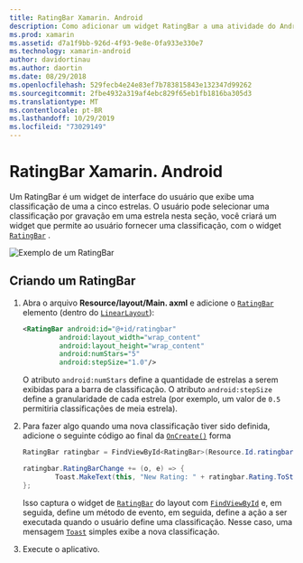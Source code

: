 ```yaml
---
title: RatingBar Xamarin. Android
description: Como adicionar um widget RatingBar a uma atividade do Android.
ms.prod: xamarin
ms.assetid: d7a1f9bb-926d-4f93-9e8e-0fa933e330e7
ms.technology: xamarin-android
author: davidortinau
ms.author: daortin
ms.date: 08/29/2018
ms.openlocfilehash: 529fecb4e24e83ef7b783815843e132347d99262
ms.sourcegitcommit: 2fbe4932a319af4ebc829f65eb1fb1816ba305d3
ms.translationtype: MT
ms.contentlocale: pt-BR
ms.lasthandoff: 10/29/2019
ms.locfileid: "73029149"
---
```

# <a name="xamarinandroid-ratingbar"></a>RatingBar Xamarin. Android

Um RatingBar é um widget de interface do usuário que exibe uma classificação de uma a cinco estrelas. O usuário pode selecionar uma classificação por gravação em uma estrela nesta seção, você criará um widget que permite ao usuário fornecer uma classificação, com o widget [`RatingBar`](xref:Android.Widget.RatingBar) .

![Exemplo de um RatingBar](ratingbar-images/01-ratingbar.png)

## <a name="creating-a-ratingbar"></a>Criando um RatingBar

1. Abra o arquivo **Resource/layout/Main. axml** e adicione o [`RatingBar`](xref:Android.Widget.RatingBar)
   elemento (dentro do [`LinearLayout`](xref:Android.Widget.LinearLayout)):

   ```xml
   <RatingBar android:id="@+id/ratingbar"
            android:layout_width="wrap_content"
            android:layout_height="wrap_content"
            android:numStars="5"
            android:stepSize="1.0"/>
   ```

   O atributo `android:numStars` define a quantidade de estrelas a serem exibidas para a barra de classificação. O atributo `android:stepSize` define a granularidade de cada estrela (por exemplo, um valor de `0.5` permitiria classificações de meia estrela).

2. Para fazer algo quando uma nova classificação tiver sido definida, adicione o seguinte código ao final da [`OnCreate()`](xref:Android.App.Activity.OnCreate*)
   forma

    ```csharp
    RatingBar ratingbar = FindViewById<RatingBar>(Resource.Id.ratingbar);

    ratingbar.RatingBarChange += (o, e) => {
            Toast.MakeText(this, "New Rating: " + ratingbar.Rating.ToString (), ToastLength.Short).Show ();
    };
    ```

    Isso captura o widget de [`RatingBar`](xref:Android.Widget.RatingBar) do layout com [`FindViewById`](xref:Android.App.Activity.FindViewById*) e, em seguida, define um método de evento, em seguida, define a ação a ser executada quando o usuário define uma classificação. Nesse caso, uma mensagem [`Toast`](xref:Android.Widget.Toast) simples exibe a nova classificação.

3. Execute o aplicativo.
